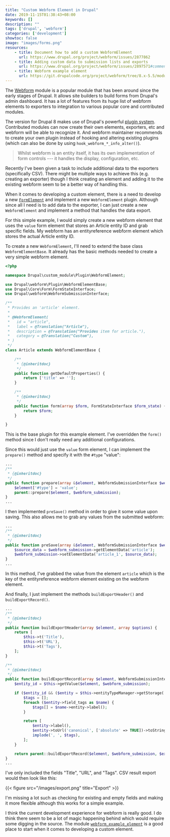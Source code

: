 ```yaml
---
title: "Custom Webform Element in Drupal"
date: 2019-11-15T01:38:43+08:00
keywords: []
description: ""
tags: ['drupal', 'webform']
categories: ['development']
showtoc: false
image: "images/forms.png"
resources:
    - title: Document how to add a custom WebformElement
      url: https://www.drupal.org/project/webform/issues/2877862
    - title: Adding custom data to submission lists and exports
      url: https://www.drupal.org/project/webform/issues/2897571#comment-12184156
    - title: Webform example element
      url: https://git.drupalcode.org/project/webform/tree/8.x-5.5/modules/webform_example_element
---
```


The [Webform](https://drupal.org/project/webform) module is a popular module that has been around since the early stages of Drupal. It allows site builders to build forms from Drupal's admin dashboard. It has a lot of features from its huge list of webform elements to exporters to integration to various popular core and contributed modules.

The version for Drupal 8 makes use of Drupal's powerful [plugin system](https://www.drupal.org/docs/8/api/plugin-api). Contributed modules can now create their own elements, exporters, etc and webform will be able to recognize it. And webform maintainer recommends to create your own plugin instead of hooking and altering existing plugins (which can also be done by using `hook_webform_*_info_alter()`).

> Whilst webform is an entity itself, it has its own implementation of form controls --- it handles the display, configuration, etc.

Recently I've been given a task to include additional data to the exporters (specifically CSV). There might be multiple ways to achieve this (e.g. creating an exporter) though I think creating an element and adding it to the existing webform seem to be a better way of handling this.

When it comes to developing a custom element, there is a need to develop a new [`FormElement`](https://api.drupal.org/api/drupal/core%21lib%21Drupal%21Core%21Render%21Element%21FormElement.php/class/FormElement/8.2.x) and implement a new `WebformElement` plugin. Although since all I need is to add data to the exporter, I can just create a new `WebformElement` and implement a method that handles the data export.

For this simple example, I would simply create a new webform element that uses the `value` form element that stores an Article entity ID and grab specific fields. My webform has an entityreference webform element which stores the actual Article entity ID.

To create a new `WebformElement`, I'll need to extend the base class `WebformElementBase`. It already has the basic methods needed to create a very simple webform element.

```php
<?php

namespace Drupal\custom_module\Plugin\WebformElement;

use Drupal\webform\Plugin\WebformElementBase;
use Drupal\Core\Form\FormStateInterface;
use Drupal\webform\WebformSubmissionInterface;

/**
 * Provides an 'article' element.
 *
 * @WebformElement(
 *   id = "article",
 *   label = @Translation("Article"),
 *   description = @Translation("Provides item for article."),
 *   category = @Translation("Custom"),
 * )
 */
class Article extends WebformElementBase {

    /**
     * {@inheritdoc}
     */
    public function getDefaultProperties() {
        return ['title' => ''];
    }

    /**
     * {@inheritdoc}
     */
    public function form(array $form, FormStateInterface $form_state) {
        return $form;
    }

}
```

This is the base plugin for this example element. I've overridden the `form()` method since I don't really need any additional configurations.

Since this would just use the `value` form element, I can implement the `prepare()` method and specify it with the `#type` "value":

```php
...
/**
 * {@inheritdoc}
 */
public function prepare(array &$element, WebformSubmissionInterface $webform_submission = NULL) {
    $element['#type'] = 'value';
    parent::prepare($element, $webform_submission);
}
...
```

I then implemented `preSave()` method in order to give it some value upon saving. This also allows me to grab any values from the submitted webform:

```php
...
/**
 * {@inheritdoc}
 */
public function preSave(array &$element, WebformSubmissionInterface $webform_submission) {
    $source_data = $webform_submission->getElementData('article');
    $webform_submission->setElementData('article_1', $source_data);
}
...
```

In this method, I've grabbed the value from the element `article` which is the key of the entityreference webform element existing on the webform element.

And finally, I just implement the methods `buildExportHeader()` and `buildExportRecord()`.

```php
...
/**
 * {@inheritdoc}
 */
public function buildExportHeader(array $element, array $options) {
    return [
        $this->t('Title'),
        $this->t('URL'),
        $this->t('Tags'),
    ];
}

/**
 * {@inheritdoc}
 */
public function buildExportRecord(array $element, WebformSubmissionInterface $webform_submission, array $export_options) {
    $entity_id = $this->getValue($element, $webform_submission);

    if ($entity_id && ($entity = $this->entityTypeManager->getStorage('node')->load($entity_id))) {
        $tags = [];
        foreach ($entity->field_tags as $name) {
            $tags[] = $name->entity->label();
        }

        return [
            $entity->label(),
            $entity->toUrl('canonical', ['absolute' => TRUE])->toString(),
            implode(', ', $tags),
        ];
    }

    return parent::buildExportRecord($element, $webform_submission, $export_options);
}
...
```

I've only included the fields "Title", "URL", and "Tags". CSV result export would then look like this:

{{< figure src="/images/export.png" title="Export" >}}

I'm missing a lot such as checking for existing and empty fields and making it more flexible although this works for a simple example.

I think the current development experience for webform is really good. I do think there seem to be a lot of magic happening behind which would require some digging in the source. The module [`webform_example_element`](https://git.drupalcode.org/project/webform/tree/8.x-5.5/modules/webform_example_element) is a good place to start when it comes to developing a custom element.
